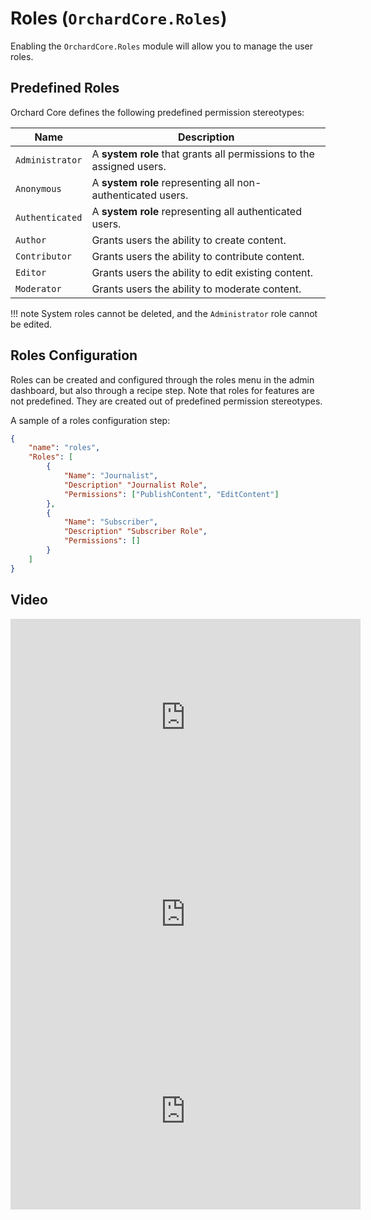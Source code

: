 # Roles (`OrchardCore.Roles`)

Enabling the `OrchardCore.Roles` module will allow you to manage the user roles.

## Predefined Roles

Orchard Core defines the following predefined permission stereotypes:

| Name | Description |
| --- | --- |
| `Administrator` | A **system role** that grants all permissions to the assigned users. |
| `Anonymous` | A **system role** representing all non-authenticated users. |
| `Authenticated` | A **system role** representing all authenticated users. |
| `Author` | Grants users the ability to create content. |
| `Contributor` | Grants users the ability to contribute content. |
| `Editor` | Grants users the ability to edit existing content. |
| `Moderator` | Grants users the ability to moderate content. |

!!! note
    System roles cannot be deleted, and the `Administrator` role cannot be edited.

## Roles Configuration

Roles can be created and configured through the roles menu in the admin dashboard, but also through a recipe step. Note that roles for features are not predefined. They are created out of predefined permission stereotypes.

A sample of a roles configuration step:

```json
{
    "name": "roles",
    "Roles": [
        {
            "Name": "Journalist",
            "Description" "Journalist Role",
            "Permissions": ["PublishContent", "EditContent"]
        },
        {
            "Name": "Subscriber",
            "Description" "Subscriber Role",
            "Permissions": []
        }
    ]
}
```

## Video

<iframe width="560" height="315" src="https://www.youtube-nocookie.com/embed/FmgZHpFHCcg" title="YouTube video player" frameborder="0" allow="accelerometer; autoplay; clipboard-write; encrypted-media; gyroscope; picture-in-picture" allowfullscreen></iframe>

<iframe width="560" height="315" src="https://www.youtube-nocookie.com/embed/2O1F7pwUrTY" title="YouTube video player" frameborder="0" allow="accelerometer; autoplay; clipboard-write; encrypted-media; gyroscope; picture-in-picture" allowfullscreen></iframe>

<iframe width="560" height="315" src="https://www.youtube-nocookie.com/embed/PY61oZm6mBo" title="YouTube video player" frameborder="0" allow="accelerometer; autoplay; clipboard-write; encrypted-media; gyroscope; picture-in-picture" allowfullscreen></iframe>
